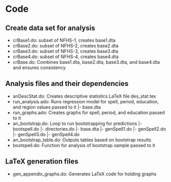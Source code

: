 # Code

## Create data set for analysis

- crBase1.do: subset of NFHS-1, creates base1.dta
- crBase2.do: subset of NFHS-2, creates base2.dta
- crBase3.do: subset of NFHS-3, creates base3.dta
- crBase4.do: subset of NFHS-4, creates base4.dta
- crBase.do: Combines base1.dta, base2.dta, base3.dta, and base4.dta and ensures consistency

## Analysis files and their dependencies

- anDescStat.do: Creates descriptive statistics LaTeX file des_stat.tex
- run_analysis.ado: Runs regression model for spell, period, education, and region values passed to it
	|- base.dta
- run_graphs.ado: Creates graphs for spell, period, and education passed to it
- an_bootstrap.do: Loop to run bootstrapping for predictions
	|- bootspell.do
	|- directories.do
	|- base.dta
	|- genSpell1.do
	|- genSpell2.do
	|- genSpell3.do
	|- genSpell4.do
- an_bootstrap_table.do: Outputs tables based on bootstrap results
- bootspell.do: Function for analysis of bootstrap sample passed to it

## LaTeX generation files

- gen_appendix_graphs.do: Generates LaTeX code for holding graphs
